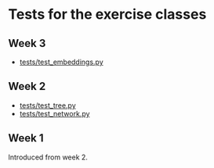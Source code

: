 # Tests for the exercise classes

## Week 3

- [tests/test_embeddings.py](tests/test_embeddings.py)

## Week 2

- [tests/test_tree.py](tests/test_tree.py)
- [tests/test_network.py](tests/test_network.py)

## Week 1

Introduced from week 2.
